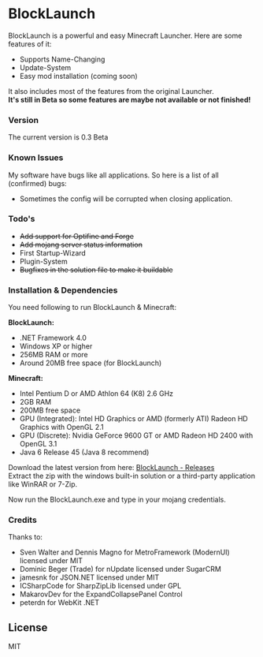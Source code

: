 # BlockLaunch

BlockLaunch is a powerful and easy Minecraft Launcher. Here are some features of it:

  - Supports Name-Changing
  - Update-System
  - Easy mod installation (coming soon)

It also includes most of the features from the original Launcher.  
**It's still in Beta so some features are maybe not available or not finished!**

### Version
The current version is 0.3 Beta

### Known Issues

My software have bugs like all applications. So here is a list of all (confirmed) bugs:

- Sometimes the config will be corrupted when closing application.

### Todo's

- ~~Add support for Optifine and Forge~~
- ~~Add mojang server status information~~
- First Startup-Wizard
- Plugin-System
- ~~Bugfixes in the solution file to make it buildable~~

### Installation & Dependencies

You need following to run BlockLaunch & Minecraft:

**BlockLaunch:**

- .NET Framework 4.0
- Windows XP or higher
- 256MB RAM or more
- Around 20MB free space (for BlockLaunch)

**Minecraft:**

- Intel Pentium D or AMD Athlon 64 (K8) 2.6 GHz
- 2GB RAM
- 200MB free space
- GPU (Integrated): Intel HD Graphics or AMD (formerly ATI) Radeon HD Graphics with OpenGL 2.1
- GPU (Discrete): Nvidia GeForce 9600 GT or AMD Radeon HD 2400 with OpenGL 3.1
- Java 6 Release 45 (Java 8 recommend)

Download the latest version from here: [BlockLaunch - Releases](https://github.com/KaskadekingDE/BlockLaunch/releases "Releases")  
Extract the zip with the windows built-in solution or a third-party application like WinRAR or 7-Zip.

Now run the BlockLaunch.exe and type in your mojang credentials.

### Credits

Thanks to:

- Sven Walter and Dennis Magno for MetroFramework (ModernUI) licensed under MIT
- Dominic Beger (Trade) for nUpdate licensed under SugarCRM
- jamesnk for JSON.NET licensed under MIT
- ICSharpCode for SharpZipLib licensed under GPL
- MakarovDev for the ExpandCollapsePanel Control
- peterdn for WebKit .NET

License
----

MIT

